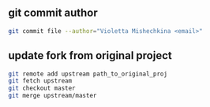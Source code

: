 ## git commit author

```bash
git commit file --author="Violetta Mishechkina <email>"
```
## update fork from original project

```bash
git remote add upstream path_to_original_proj 
git fetch upstream
git checkout master
git merge upstream/master
```
